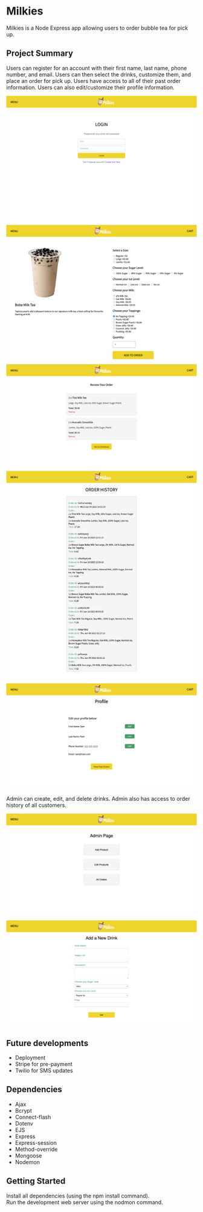 # Milkies

Milkies is a Node Express app allowing users to order bubble tea for pick up.

## Project Summary

Users can register for an account with their first name, last name, phone number, and email. Users can then select the drinks, customize them, and place an order for pick up. Users have access to all of their past order information. Users can also edit/customize their profile information.

!["login page"](https://github.com/mpham-12/food-app/blob/main/docs/login.png)
!["order page"](https://github.com/mpham-12/food-app/blob/main/docs/order.png)
!["cart page"](https://github.com/mpham-12/food-app/blob/main/docs/cart.png)
!["order history page"](https://github.com/mpham-12/food-app/blob/main/docs/order%20history.png)
!["profile page"](https://github.com/mpham-12/food-app/blob/main/docs/profile.png)

Admin can create, edit, and delete drinks. Admin also has access to order history of all customers.

!["admin page"](https://github.com/mpham-12/food-app/blob/main/docs/admin.png)
!["admin create page"](https://github.com/mpham-12/food-app/blob/main/docs/admin-create.png)

## Future developments

- Deployment
- Stripe for pre-payment
- Twilio for SMS updates

## Dependencies

- Ajax
- Bcrypt
- Connect-flash
- Dotenv
- EJS
- Express
- Express-session
- Method-override
- Mongoose
- Nodemon

## Getting Started

Install all dependencies (using the npm install command). 
<br />
Run the development web server using the nodmon command.